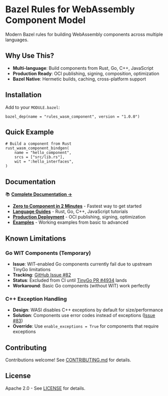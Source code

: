 # Bazel Rules for WebAssembly Component Model

Modern Bazel rules for building WebAssembly components across multiple languages.

## Why Use This?

- **Multi-language**: Build components from Rust, Go, C++, JavaScript
- **Production Ready**: OCI publishing, signing, composition, optimization
- **Bazel Native**: Hermetic builds, caching, cross-platform support

## Installation

Add to your `MODULE.bazel`:

```starlark
bazel_dep(name = "rules_wasm_component", version = "1.0.0")
```

## Quick Example

```starlark
# Build a component from Rust
rust_wasm_component_bindgen(
    name = "hello_component",
    srcs = ["src/lib.rs"],
    wit = ":hello_interfaces",
)
```

## Documentation

📚 **[Complete Documentation →](https://github.com/pulseengine/rules_wasm_component/tree/main/docs-site)**

- **[Zero to Component in 2 Minutes](/docs-site/src/content/docs/zero-to-component.mdx)** - Fastest way to get started
- **[Language Guides](/docs-site/src/content/docs/languages/)** - Rust, Go, C++, JavaScript tutorials
- **[Production Deployment](/docs-site/src/content/docs/production/)** - OCI publishing, signing, optimization
- **[Examples](examples/)** - Working examples from basic to advanced

## Known Limitations

### Go WIT Components (Temporary)
- **Issue**: WIT-enabled Go components currently fail due to upstream TinyGo limitations
- **Tracking**: [GitHub Issue #82](https://github.com/pulseengine/rules_wasm_component/issues/82)
- **Status**: Excluded from CI until [TinyGo PR #4934](https://github.com/tinygo-org/tinygo/pull/4934) lands
- **Workaround**: Basic Go components (without WIT) work perfectly

### C++ Exception Handling
- **Design**: WASI disables C++ exceptions by default for size/performance
- **Solution**: Components use error codes instead of exceptions ([Issue #83](https://github.com/pulseengine/rules_wasm_component/issues/83))
- **Override**: Use `enable_exceptions = True` for components that require exceptions

## Contributing

Contributions welcome! See [CONTRIBUTING.md](CONTRIBUTING.md) for details.

## License

Apache 2.0 - See [LICENSE](LICENSE) for details.
